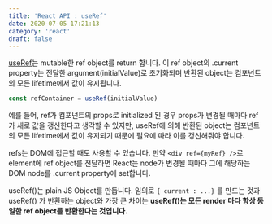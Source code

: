 ```yaml
---
title: 'React API : useRef'
date: 2020-07-05 17:21:13
category: 'react'
draft: false
---
```


[useRef](https://reactjs.org/docs/hooks-reference.html#useref)는 mutable한 ref object를 return 합니다. 이 ref object의 .current property는 전달한 argument(initialValue)로 초기화되며 반환된 object는 컴포넌트의 모든 lifetime에서 값이 유지됩니다.

```js
const refContainer = useRef(initialValue)
```

예를 들어, ref가 컴포넌트의 props로 initialized 된 경우 props가 변경될 때마다 ref가 새로 값을 갱신한다고 생각할 수 있지만, useRef에 의해 반환된 object는 컴포넌트의 모든 lifetime에서 값이 유지되기 때문에 필요에 따라 이를 갱신해줘야 합니다.

refs는 DOM에 접근할 때도 사용할 수 있습니다. 만약 `<div ref={myRef} />`로 element에 ref object를 전달하면 React는 node가 변경될 때마다 그에 해당하는 DOM node를 .current property에 set합니다.

useRef()는 plain JS Object를 만듭니다. 임의로 `{ current : ...}` 를 만드는 것과 useRef() 가 반환하는 object와 가장 큰 차이는 **useRef()는 모든 render 마다 항상 동일한 ref object를 반환한다는 것입니다.**
